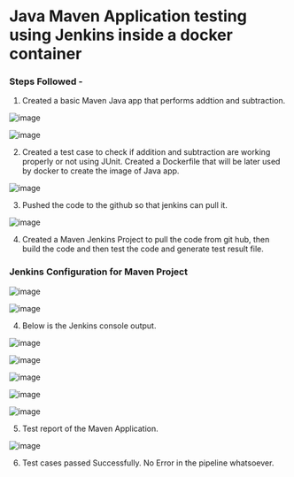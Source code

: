 <h1>Java Maven Application testing using Jenkins inside a docker container</h1>

<h3>Steps Followed - </h3>

1. Created a basic Maven Java app that performs addtion and subtraction.
   
![image](https://github.com/user-attachments/assets/d5cc8cca-3738-49db-98a7-6ee71a89a7a3)

![image](https://github.com/user-attachments/assets/306de670-73f7-41ba-abab-5402aefc1f3b)

2. Created a test case to check if addition and subtraction are working properly or not using JUnit. Created a Dockerfile that will be later used by docker to create the image of Java app.

![image](https://github.com/user-attachments/assets/cd25638f-ef54-4b56-971b-eea90c098f9b)


3. Pushed the code to the github so that jenkins can pull it.

![image](https://github.com/user-attachments/assets/8e7b1f34-01b7-462b-aa3d-14bc25d6d18f)

4. Created a Maven Jenkins Project to pull the code from git hub, then build the code and then test the code and generate test result file.

<h3>Jenkins Configuration for Maven Project</h3>

![image](https://github.com/user-attachments/assets/d6f26cc9-6a78-4116-a43f-f6c6bd279cde)

![image](https://github.com/user-attachments/assets/04877340-7b27-4809-990d-20ed80d37dd8)


4. Below is the Jenkins console output.



![image](https://github.com/user-attachments/assets/748d1214-3076-45b9-92cb-33ce2364871c)

![image](https://github.com/user-attachments/assets/74f0bd27-cb8c-4ac2-ace9-c917a4307c2e)

![image](https://github.com/user-attachments/assets/fc47bbc2-c11e-442f-a33a-847c84c45ff9)

![image](https://github.com/user-attachments/assets/ae178660-4eff-40a9-b323-d2b42855d6d5)

![image](https://github.com/user-attachments/assets/b661dbc5-b597-42ea-8337-3dece4bb7375)


5. Test report of the Maven Application.

![image](https://github.com/user-attachments/assets/87f52f63-c114-4dc1-ac0c-19830e3fd5b5)


6. Test cases passed Successfully. No Error in the pipeline whatsoever.

